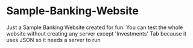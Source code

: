 # Sample-Banking-Website
Just a Sample Banking Website created for fun.
You can test the whole website without creating any server except 'Investments' Tab because it uses JSON so it needs a server to run
